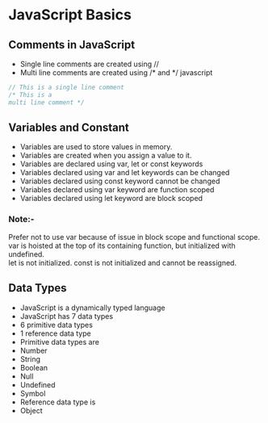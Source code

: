 # JavaScript Basics

## Comments in JavaScript
- Single line comments are created using //
- Multi line comments are created using /* and */
javascript
```javascript
// This is a single line comment
/* This is a
multi line comment */
```

## Variables and Constant
- Variables are used to store values in memory.
- Variables are created when you assign a value to it.
- Variables are declared using var, let or const keywords
- Variables declared using var and let keywords can be changed
- Variables declared using const keyword cannot be changed
- Variables declared using var keyword are function scoped
- Variables declared using let keyword are block scoped

### Note:-
Prefer not to use var
because of issue in block scope and functional scope.<br/>
var is hoisted at the top of its containing function, but initialized with undefined.<br/>
let is not initialized.
const is not initialized and cannot be reassigned.

## Data Types
- JavaScript is a dynamically typed language
- JavaScript has 7 data types
- 6 primitive data types
- 1 reference data type
- Primitive data types are
- Number
- String
- Boolean
- Null
- Undefined
- Symbol
- Reference data type is
- Object



